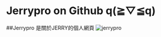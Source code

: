 Jerrypro on Github q(≧▽≦q)
====
##Jerrypro 是關於JERRY的個人網頁
![](https://jerryis-strong.github.io/jerrypro/Resources/Bgimg/02.png "jerrypro")  
